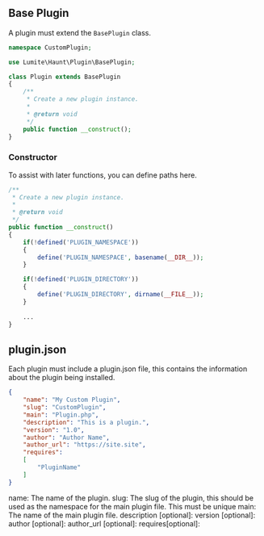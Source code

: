 ## Base Plugin
A plugin must extend the `BasePlugin` class.

```php
namespace CustomPlugin;

use Lumite\Haunt\Plugin\BasePlugin;

class Plugin extends BasePlugin
{
	/**
	 * Create a new plugin instance.
	 *
	 * @return void
	 */
	public function __construct();
}
```

### Constructor
To assist with later functions, you can define paths here.

```php
/**
 * Create a new plugin instance.
 *
 * @return void
 */
public function __construct()
{
	if(!defined('PLUGIN_NAMESPACE'))
	{
		define('PLUGIN_NAMESPACE', basename(__DIR__));
	}

	if(!defined('PLUGIN_DIRECTORY'))
	{
		define('PLUGIN_DIRECTORY', dirname(__FILE__));
	}
		
	...
}
```

## plugin.json
Each plugin must include a plugin.json file, this contains the information about the plugin being installed.

```json
{
	"name": "My Custom Plugin",
	"slug": "CustomPlugin",
	"main": "Plugin.php",
	"description": "This is a plugin.",
	"version": "1.0",
	"author": "Author Name",
	"author_url": "https://site.site",
	"requires":
	[
		"PluginName"
	]
}
```

name: The name of the plugin.
slug: The slug of the plugin, this should be used as the namespace for the main plugin file. This must be unique
main: The name of the main plugin file.
description [optional]:
version [optional]:
author [optional]:
author_url [optional]:
requires[optional]: